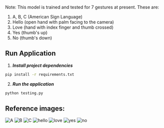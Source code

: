 Note: This model is trained and tested for 7 gestures at present. These are:
1. A, B, C (American Sign Language)
2. Hello (open hand with palm facing to the camera)
3. Love (hand with index finger and thumb crossed)
4. Yes (thumb's up)
5. No (thumb's down)


## Run Application
1. **_Install project dependencies_**
```sh
pip install -r requirements.txt
```
2. **_Run the application_**
```sh
python testing.py
```

## Reference images:
![A](https://github.com/kartikeya443/handgesture_detection_opencv/assets/47322223/5138f33c-e017-4bfc-9a3d-b644237b83aa)
![B](https://github.com/kartikeya443/handgesture_detection_opencv/assets/47322223/a3f4cfcd-c5b1-42fe-baf3-cee6aa885586)
![C](https://github.com/kartikeya443/handgesture_detection_opencv/assets/47322223/6066c87f-41fd-47fe-99b8-544f2f75ba22)
![hello](https://github.com/kartikeya443/handgesture_detection_opencv/assets/47322223/f2c23372-83e3-4d80-9446-096b130c6e97)
![love](https://github.com/kartikeya443/handgesture_detection_opencv/assets/47322223/9b761545-c28b-4953-97f3-728f43e429f7)
![yes](https://github.com/kartikeya443/handgesture_detection_opencv/assets/47322223/bf52770d-7aa0-4a72-aaad-b8bdcfe0e9a0)
![no](https://github.com/kartikeya443/handgesture_detection_opencv/assets/47322223/aafdd6ee-3648-4299-b25e-7260d90a456d)

